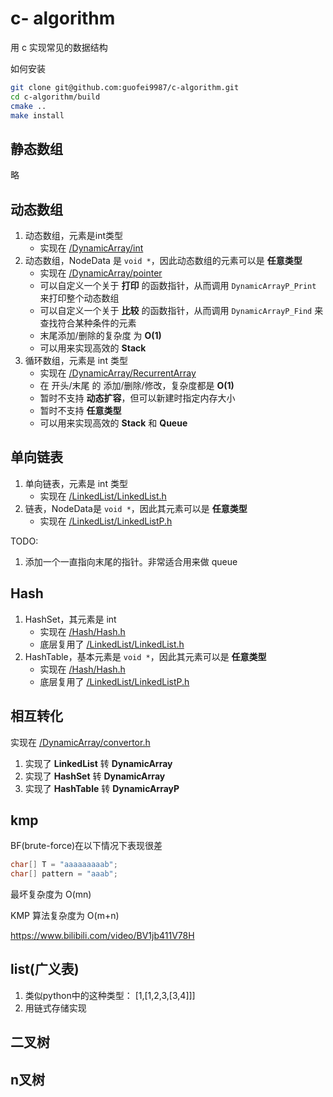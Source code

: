 
# c- algorithm

用 c 实现常见的数据结构

如何安装
```bash
git clone git@github.com:guofei9987/c-algorithm.git
cd c-algorithm/build
cmake ..
make install
```

## 静态数组

略

## 动态数组

1. 动态数组，元素是int类型
    - 实现在 [/DynamicArray/int](/lib/DynamicArray/int)
2. 动态数组，NodeData 是 `void *`，因此动态数组的元素可以是 **任意类型**
    - 实现在 [/DynamicArray/pointer](/lib/DynamicArray/pointer)
    - 可以自定义一个关于 **打印** 的函数指针，从而调用 `DynamicArrayP_Print` 来打印整个动态数组
    - 可以自定义一个关于 **比较** 的函数指针，从而调用 `DynamicArrayP_Find` 来查找符合某种条件的元素
    - 末尾添加/删除的复杂度 为 **O(1)**
    - 可以用来实现高效的 **Stack**
3. 循环数组，元素是 int 类型
    - 实现在 [/DynamicArray/RecurrentArray](/lib/DynamicArray/RecurrentArray)
    - 在 开头/末尾 的 添加/删除/修改，复杂度都是  **O(1)**
    - 暂时不支持 **动态扩容**，但可以新建时指定内存大小
    - 暂时不支持 **任意类型**
    - 可以用来实现高效的 **Stack** 和 **Queue**

## 单向链表

1. 单向链表，元素是 int 类型
    - 实现在 [/LinkedList/LinkedList.h](/lib/LinkedList/LinkedList.h)
2. 链表，NodeData是 `void *`，因此其元素可以是 **任意类型**
    - 实现在 [/LinkedList/LinkedListP.h](/lib/LinkedList/LinkedListP.h)





TODO:
1. 添加一个一直指向末尾的指针。非常适合用来做 queue


## Hash

1. HashSet，其元素是 int
    - 实现在 [/Hash/Hash.h](/lib/Hash/Hash.h)
    - 底层复用了 [/LinkedList/LinkedList.h](/lib/LinkedList/LinkedList.h)
2. HashTable，基本元素是 `void *`，因此其元素可以是 **任意类型**
    - 实现在 [/Hash/Hash.h](/lib/Hash/Hash.h)
    - 底层复用了 [/LinkedList/LinkedListP.h](/lib/LinkedList/LinkedListP.h)



## 相互转化

实现在 [/DynamicArray/convertor.h](/lib/DynamicArray/convertor.h)
1. 实现了 **LinkedList** 转 **DynamicArray**
2. 实现了 **HashSet** 转 **DynamicArray**
3. 实现了 **HashTable** 转 **DynamicArrayP**



## kmp

BF(brute-force)在以下情况下表现很差
```c
char[] T = "aaaaaaaaab";
char[] pattern = "aaab";
```
最坏复杂度为 O(mn)

KMP 算法复杂度为 O(m+n)


https://www.bilibili.com/video/BV1jb411V78H

## list(广义表)

1. 类似python中的这种类型： [1,[1,2,3,[3,4]]]
2. 用链式存储实现




## 二叉树

## n叉树



